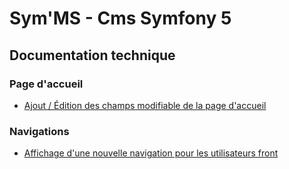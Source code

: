 # Sym'MS - Cms Symfony 5

## Documentation technique

### **Page d'accueil**
 - [Ajout / Édition des champs modifiable de la page d'accueil](https://github.com/AubertAlexis/symfony5-cms/blob/develop/doc/accueil.md "Ajout / Édition des champs modifiable de la page d'accueil")
 
### **Navigations**
 - [Affichage d'une nouvelle navigation pour les utilisateurs front](https://github.com/AubertAlexis/symfony5-cms/blob/develop/doc/navigation.md "Affichage d'une nouvelle navigation pour les utilisateurs front")
